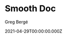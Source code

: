 ---
title: Smooth Doc
github: https://github.com/gregberge/smooth-doc
demo: https://smooth-doc.com/
license: MIT
author: Greg Bergé
author_link: ''
author_twitter: neoziro
author_github: gregberge
date: 2021-04-29T00:00:00.000Z
ssg:
  - Gatsby
cms:
css:
archetype:
  - Documentation
services: null
hosting:
  - Netlify
  - Vercel
description: Ready to use documentation theme for Gatsby.
stale: false
disabled: false
disabled_reason: null
draft: false
---